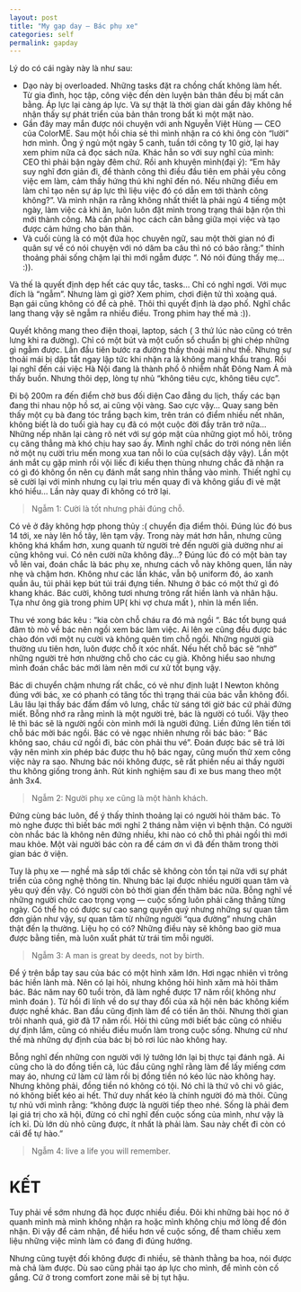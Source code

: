 ```yaml
---
layout: post
title: "My gap day — Bác phụ xe"
categories: self
permalink: gapday
---
```


Lý do có cái ngày này là như sau:

- Dạo này bị overloaded. Những tasks đặt ra chồng chất không làm hết. Từ gia đình, học tập, công việc đến dèn luyện bản thân đều bị mất cân bằng. Áp lực lại càng áp lực. Và sự thật là thời gian dài gần đây không hề nhận thấy sự phát triển của bản thân trong bất kì một mặt nào.
- Gần đây may mắn được nói chuyện với anh Nguyễn Việt Hùng — CEO của ColorME. Sau một hồi chia sẻ thì mình nhận ra có khi ông còn “lười” hơn mình. Ông ý ngủ một ngày 5 canh, tuần tới công ty 10 giờ, lại hay xem phim nữa cả đọc sách nữa. Khác hẳn so với suy nghĩ của mình: CEO thì phải bận ngày đêm chứ. Rồi anh khuyên mình(đại ý): “Em hãy suy nghĩ đơn giản đi, để thành công thì điều đầu tiên em phải yêu công việc em làm, cảm thấy hứng thú khi nghĩ đến nó. Nếu những điều em làm chỉ tạo nên sự áp lực thì liệu việc đó có dẫn em tới thành công không?”. Và mình nhận ra rằng không nhất thiết là phải ngủ 4 tiếng một ngày, làm việc cả khi ăn, luôn luôn đặt mình trong trạng thái bận rộn thì mới thành công. Mà cần phải học cách cân bằng giữa mọi việc và tạo được cảm hứng cho bản thân.
- Và cuối cùng là có một đứa học chuyên ngữ, sau một thời gian nó đi quân sự về có nói chuyện với nó dăm ba câu thì nó có bảo rằng:” thỉnh thoảng phải sống chậm lại thì mới ngẫm được “. Nó nói đúng thấy mẹ… :)).

Và thế là quyết định dẹp hết các quy tắc, tasks… Chỉ có nghỉ ngơi. Với mục đích là “ngẫm”. Nhưng làm gì giờ? Xem phim, chơi điện tử thì xoàng quá. Bạn gái cũng không có để cà phê. Thôi thì quyết định là dạo phố. Nghĩ chắc lang thang vậy sẽ ngẫm ra nhiều điều. Trong phim hay thế mà :)).

Quyết không mang theo điện thoại, laptop, sách ( 3 thứ lúc nào cũng có trên lưng khi ra đường). Chỉ có một bút và một cuốn sổ chuẩn bị ghi chép những gì ngẫm được. Lần đầu tiên bước ra đường thấy thoải mãi như thế. Nhưng sự thoải mái bị dập tắt ngay lập tức khi nhận ra là không mang khẩu trang. Rồi lại nghĩ đến cái việc Hà Nội đang là thành phố ô nhiễm nhất Đông Nam Á mà thấy buồn. Nhưng thôi dẹp, lòng tự nhủ “không tiêu cực, không tiêu cực”.

Đi bộ 200m ra đến điểm chờ bus đối diện Cao đẳng du lịch, thấy các bạn đang thi nhau nộp hồ sơ, ai cũng vội vàng. Sao cực vậy… Quay sang bên thấy một cụ bà đang tóc trắng bạch kim, trên trán có điểm nhiều nết nhăn, không biết là do tuổi già hay cụ đã có một cuộc đời đầy trăn trở nữa… Những nếp nhăn lại càng rõ nét với sự góp mặt của những giọt mồ hôi, trông cụ căng thẳng mà khó chịu hay sao ấy. Mình nghĩ chắc do trời nóng nên liền nở một nụ cười trìu mến mong xua tan nỗi lo của cụ(sách dậy vậy). Lần một ánh mắt cụ gặp mình rồi vội liếc đi kiểu thẹn thùng nhưng chắc đã nhận ra có gì đó không ổn nên cụ đánh mắt sang nhìn thẳng vào mình. Thiết nghĩ cụ sẽ cười lại với mình nhưng cụ lại trìu mến quay đi và không giấu đi vẻ mặt khó hiểu… Lần này quay đi không có trở lại.

> Ngẫm 1: Cười là tốt nhưng phải đúng chỗ.

Có vẻ ở đây không hợp phong thủy :( chuyển địa điểm thôi. Đúng lúc đó bus 14 tới, xe này lên hồ tây, lên tạm vậy. Trong này mát hơn hẳn, nhưng cũng không khá khẩm hơn, xung quanh từ người trẻ đến người già dường như ai cũng không vui. Có nên cười nữa không đây…? Đúng lúc đó có một bàn tay vỗ lên vai, đoán chắc là bác phụ xe, nhưng cách vỗ này không quen, lần này nhẹ và chậm hơn. Không như các lần khác, vẫn bộ uniform đó, áo xanh quần âu, túi phải kẹp bút túi trái đựng tiền. Nhưng ở bác có một thứ gì đó khang khác. Bác cười, không tươi nhưng trông rất hiền lành và nhân hậu. Tựa như ông già trong phim UP( khi vợ chưa mất ), nhìn là mến liền.

Thu vé xong bác kêu : “kia còn chỗ cháu ra đó mà ngồi “. Bác tốt bụng quá đâm tò mò về bác nên ngồi xem bác làm việc. Ai lên xe cũng đều được bác chào đón với một nụ cười và không quên tìm chỗ ngồi. Những người già thường ưu tiên hơn, luôn được chỗ ít xóc nhất. Nếu hết chỗ bác sẽ “nhờ” những người trẻ hơn nhường chỗ cho các cụ già. Không hiểu sao nhưng mình đoán chắc bác mới làm nên mới cư xử tốt bụng vậy.

Bác di chuyển chậm nhưng rất chắc, có vẻ như định luật I Newton không đúng với bác, xe có phanh có tăng tốc thì trạng thái của bác vẫn không đổi. Lâu lâu lại thấy bác đấm đấm vô lưng, chắc từ sáng tới giờ bác cứ phải đứng miết. Bỗng nhớ ra rằng mình là một người trẻ, bác là người có tuổi. Vậy theo lẽ thì bác sẽ là người ngồi còn mình mới là người đứng. Liền đứng lên tiến tới chỗ bác mời bác ngồi. Bác có vẻ ngạc nhiên nhưng rồi bác bảo: “ Bác không sao, cháu cứ ngồi đi, bác còn phải thu vé”. Đoán được bác sẽ trả lời vậy nên mình xin phép bác được thu hộ bác ngay, cũng muốn thử xem công việc này ra sao. Nhưng bác nói không được, sẽ rất phiền nếu ai thấy người thu không giống trong ảnh. Rút kinh nghiệm sau đi xe bus mang theo một ảnh 3x4.

> Ngẫm 2: Người phụ xe cũng là một hành khách.

Đứng cùng bác luôn, để ý thấy thỉnh thoảng lại có người hỏi thăm bác. Tò mò nghe được thì biết bác mới nghỉ 2 tháng nằm viện vì bệnh thận. Có người còn nhắc bác là không nên đứng nhiều, khi nào có chỗ thì phải ngồi thì mới mau khỏe. Một vài người bác còn ra để cám ơn vì đã đến thăm trong thời gian bác ở viện.

Tuy là phụ xe — nghề mà sắp tới chắc sẽ không còn tồn tại nữa với sự phát triển của công nghệ thông tin. Nhưng bác lại được nhiều người quan tâm và yêu quý đến vậy. Có người còn bỏ thời gian đến thăm bác nữa. Bỗng nghĩ về những người chức cao trọng vọng — cuộc sống luôn phải căng thẳng từng ngày. Có thể họ có được sự cao sang quyền quý nhưng những sự quan tâm đơn giản như vậy, sự quan tâm từ những người “qua đường” nhưng chân thật đến lạ thường. Liệu họ có có? Những điều này sẽ không bao giờ mua được bằng tiền, mà luôn xuất phát từ trái tim mỗi người.

> Ngẫm 3: A man is great by deeds, not by birth.

Để ý trên bắp tay sau của bác có một hình xăm lớn. Hơi ngạc nhiên vì trông bác hiền lành mà. Nên có lại hỏi, nhưng không hỏi hình xăm mà hỏi thăm bác. Bác năm nay 60 tuổi tròn, đã làm nghề được 17 năm rồi( không như mình đoán ). Từ hồi đi lính về do sự thay đổi của xã hội nên bác không kiếm được nghề khác. Ban đầu cũng định làm để có tiền ăn thôi. Nhưng thời gian trôi nhanh quá, giờ đã 17 năm rồi. Hỏi thì cũng mới biết bác cũng có nhiều dự định lắm, cũng có nhiều điều muốn làm trong cuộc sống. Nhưng cứ như thế mà những dự định của bác bị bỏ rơi lúc nào không hay.

Bỗng nghĩ đến những con người với lý tưởng lớn lại bị thực tại đánh ngã. Ai cũng cho là do đồng tiền cả, lúc đầu cũng nghĩ rằng làm để lấy miếng cơm may áo, nhưng cứ làm cứ làm rồi bị đồng tiền nó kéo lúc nào không hay. Nhưng không phải, đồng tiền nó không có tội. Nó chỉ là thứ vô chi vô giác, nó không biết kéo ai hết. Thứ duy nhất kéo là chính người đó mà thôi. Cũng tự nhủ với mình rằng: “không được là người tiếp theo nhé. Sống là phải đem lại giá trị cho xã hội, đừng có chỉ nghĩ đến cuộc sống của mình, như vậy là ích kỉ. Dù lớn dù nhỏ cũng được, ít nhất là phải làm. Sau này chết đi còn có cái để tự hào.”

> Ngẫm 4: live a life you will remember.

# KẾT

Tuy phải về sớm nhưng đã học được nhiều điều. Đôi khi những bài học nó ở quanh mình mà mình không nhận ra hoặc mình không chịu mở lòng để đón nhận. Đi vậy để cảm nhận, để hiểu hơn về cuộc sống, để tham chiếu xem liệu những việc mình làm có đang đi đúng hướng.

Nhưng cũng tuyệt đối không được đi nhiều, sẽ thành thằng ba hoa, nói được mà chả làm được. Dù sao cũng phải tạo áp lực cho mình, để mình còn cố gắng. Cứ ở trong comfort zone mãi sẽ bị tụt hậu.
